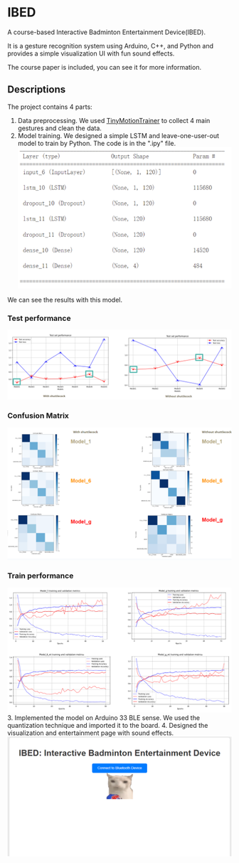 # IBED
A course-based Interactive Badminton Entertainment Device(IBED).

It is a gesture recognition system using Arduino, C++, and Python and provides a simple visualization UI with fun sound effects.


The course paper is included, you can see it for more information.
## Descriptions
The project contains 4 parts:
1. Data preprocessing. We used [TinyMotionTrainer](https://experiments.withgoogle.com/tiny-motion-trainer) to collect 4 main gestures and clean the data. 
2. Model training. We designed a simple LSTM and leave-one-user-out model to train by Python. The code is in the ".ipy" file.
![image](https://github.com/Papripa/IBED/blob/main/model.png)

We can see the results with this model.

### Test performance
![image](https://github.com/Papripa/IBED/blob/main/Test.png)
### Confusion Matrix
![image](https://github.com/Papripa/IBED/blob/main/CM.png)
### Train performance
![image](https://github.com/Papripa/IBED/blob/main/Train.png)
3. Implemented the model on Arduino 33 BLE sense. We used the quantization technique and imported it to the board.
4. Designed the visualization and entertainment page with sound effects.
![image](https://github.com/Papripa/IBED/blob/main/UI.png)
